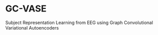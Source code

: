 # GC-VASE
Subject Representation Learning from EEG using Graph Convolutional Variational Autoencoders
